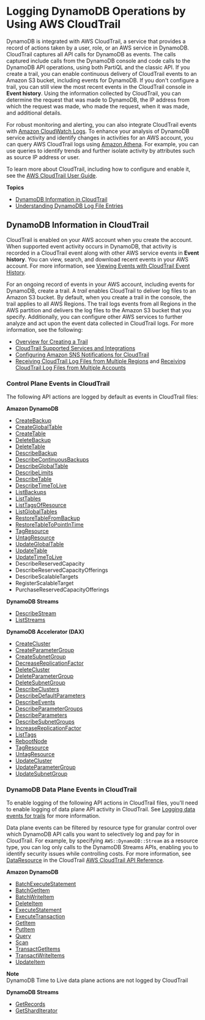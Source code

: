 # Logging DynamoDB Operations by Using AWS CloudTrail<a name="logging-using-cloudtrail"></a>

DynamoDB is integrated with AWS CloudTrail, a service that provides a record of actions taken by a user, role, or an AWS service in DynamoDB\. CloudTrail captures all API calls for DynamoDB as events\. The calls captured include calls from the DynamoDB console and code calls to the DynamoDB API operations, using both PartiQL and the classic API\. If you create a trail, you can enable continuous delivery of CloudTrail events to an Amazon S3 bucket, including events for DynamoDB\. If you don't configure a trail, you can still view the most recent events in the CloudTrail console in **Event history**\. Using the information collected by CloudTrail, you can determine the request that was made to DynamoDB, the IP address from which the request was made, who made the request, when it was made, and additional details\.

For robust monitoring and alerting, you can also integrate CloudTrail events with [Amazon CloudWatch Logs](https://docs.aws.amazon.com/AmazonCloudWatch/latest/logs/WhatIsCloudWatchLogs.html)\. To enhance your analysis of DynamoDB service activity and identify changes in activities for an AWS account, you can query AWS CloudTrail logs using [Amazon Athena](https://docs.aws.amazon.com/athena/latest/ug/cloudtrail-logs.html)\. For example, you can use queries to identify trends and further isolate activity by attributes such as source IP address or user\.

To learn more about CloudTrail, including how to configure and enable it, see the [AWS CloudTrail User Guide](https://docs.aws.amazon.com/awscloudtrail/latest/userguide/)\.

**Topics**
+ [DynamoDB Information in CloudTrail](#service-name-info-in-cloudtrail)
+ [Understanding DynamoDB Log File Entries](understanding-ddb-log-entries.md)

## DynamoDB Information in CloudTrail<a name="service-name-info-in-cloudtrail"></a>

CloudTrail is enabled on your AWS account when you create the account\. When supported event activity occurs in DynamoDB, that activity is recorded in a CloudTrail event along with other AWS service events in **Event history**\. You can view, search, and download recent events in your AWS account\. For more information, see [Viewing Events with CloudTrail Event History](https://docs.aws.amazon.com/awscloudtrail/latest/userguide/view-cloudtrail-events.html)\.

For an ongoing record of events in your AWS account, including events for DynamoDB, create a trail\. A *trail* enables CloudTrail to deliver log files to an Amazon S3 bucket\. By default, when you create a trail in the console, the trail applies to all AWS Regions\. The trail logs events from all Regions in the AWS partition and delivers the log files to the Amazon S3 bucket that you specify\. Additionally, you can configure other AWS services to further analyze and act upon the event data collected in CloudTrail logs\. For more information, see the following:
+ [Overview for Creating a Trail](https://docs.aws.amazon.com/awscloudtrail/latest/userguide/cloudtrail-create-and-update-a-trail.html)
+ [CloudTrail Supported Services and Integrations](https://docs.aws.amazon.com/awscloudtrail/latest/userguide/cloudtrail-aws-service-specific-topics.html#cloudtrail-aws-service-specific-topics-integrations)
+ [Configuring Amazon SNS Notifications for CloudTrail](https://docs.aws.amazon.com/awscloudtrail/latest/userguide/getting_notifications_top_level.html)
+ [Receiving CloudTrail Log Files from Multiple Regions](https://docs.aws.amazon.com/awscloudtrail/latest/userguide/receive-cloudtrail-log-files-from-multiple-regions.html) and [Receiving CloudTrail Log Files from Multiple Accounts](https://docs.aws.amazon.com/awscloudtrail/latest/userguide/cloudtrail-receive-logs-from-multiple-accounts.html)

### Control Plane Events in CloudTrail<a name="ddb-control-plane-events-in-cloudtrail"></a>

The following API actions are logged by default as events in CloudTrail files:

**Amazon DynamoDB**
+ [CreateBackup](https://docs.aws.amazon.com/amazondynamodb/latest/APIReference/API_CreateBackup.html)
+ [CreateGlobalTable](https://docs.aws.amazon.com/amazondynamodb/latest/APIReference/API_CreateGlobalTable.html)
+ [CreateTable](https://docs.aws.amazon.com/amazondynamodb/latest/APIReference/API_CreateTable.html)
+ [DeleteBackup](https://docs.aws.amazon.com/amazondynamodb/latest/APIReference/API_DeleteBackup.html)
+ [DeleteTable](https://docs.aws.amazon.com/amazondynamodb/latest/APIReference/API_DeleteTable.html)
+ [DescribeBackup](https://docs.aws.amazon.com/amazondynamodb/latest/APIReference/API_DescribeBackup.html)
+ [DescribeContinuousBackups](https://docs.aws.amazon.com/amazondynamodb/latest/APIReference/API_DescribeContinuousBackups.html)
+ [DescribeGlobalTable](https://docs.aws.amazon.com/amazondynamodb/latest/APIReference/API_DescribeGlobalTable.html)
+ [DescribeLimits](https://docs.aws.amazon.com/amazondynamodb/latest/APIReference/API_DescribeLimits.html)
+ [DescribeTable](https://docs.aws.amazon.com/amazondynamodb/latest/APIReference/API_DescribeTable.html)
+ [DescribeTimeToLive](https://docs.aws.amazon.com/amazondynamodb/latest/APIReference/API_DescribeTimeToLive.html)
+ [ListBackups](https://docs.aws.amazon.com/amazondynamodb/latest/APIReference/API_ListBackups.html)
+ [ListTables](https://docs.aws.amazon.com/amazondynamodb/latest/APIReference/API_ListTables.html)
+ [ListTagsOfResource](https://docs.aws.amazon.com/amazondynamodb/latest/APIReference/API_ListTagsOfResource.html)
+ [ListGlobalTables](https://docs.aws.amazon.com/amazondynamodb/latest/APIReference/API_ListGlobalTables.html)
+ [RestoreTableFromBackup](https://docs.aws.amazon.com/amazondynamodb/latest/APIReference/API_RestoreTableFromBackup.html)
+ [RestoreTableToPointInTime](https://docs.aws.amazon.com/amazondynamodb/latest/APIReference/API_RestoreTableToPointInTime.html)
+ [TagResource](https://docs.aws.amazon.com/amazondynamodb/latest/APIReference/API_TagResource.html)
+ [UntagResource](https://docs.aws.amazon.com/amazondynamodb/latest/APIReference/API_UntagResource.html)
+ [UpdateGlobalTable](https://docs.aws.amazon.com/amazondynamodb/latest/APIReference/API_UpdateGlobalTable.html)
+ [UpdateTable](https://docs.aws.amazon.com/amazondynamodb/latest/APIReference/API_UpdateTable.html)
+ [UpdateTimeToLive](https://docs.aws.amazon.com/amazondynamodb/latest/APIReference/API_UpdateTimeToLive.html)
+ DescribeReservedCapacity
+ DescribeReservedCapacityOfferings
+ DescribeScalableTargets
+ RegisterScalableTarget
+ PurchaseReservedCapacityOfferings

**DynamoDB Streams**
+ [DescribeStream](https://docs.aws.amazon.com/amazondynamodb/latest/APIReference/API_streams_DescribeStream.html)
+ [ListStreams](https://docs.aws.amazon.com/amazondynamodb/latest/APIReference/API_streams_ListStreams.html)

**DynamoDB Accelerator \(DAX\)**
+ [CreateCluster](https://docs.aws.amazon.com/amazondynamodb/latest/APIReference/API_dax_CreateCluster.html)
+ [CreateParameterGroup](https://docs.aws.amazon.com/amazondynamodb/latest/APIReference/API_dax_CreateParameterGroup.html)
+ [CreateSubnetGroup](https://docs.aws.amazon.com/amazondynamodb/latest/APIReference/API_dax_CreateSubnetGroup.html)
+ [DecreaseReplicationFactor](https://docs.aws.amazon.com/amazondynamodb/latest/APIReference/API_dax_DecreaseReplicationFactor.html)
+ [DeleteCluster](https://docs.aws.amazon.com/amazondynamodb/latest/APIReference/API_dax_DeleteCluster.html)
+ [DeleteParameterGroup](https://docs.aws.amazon.com/amazondynamodb/latest/APIReference/API_dax_DeleteParameterGroup.html)
+ [DeleteSubnetGroup](https://docs.aws.amazon.com/amazondynamodb/latest/APIReference/API_dax_DeleteSubnetGroup.html)
+ [DescribeClusters](https://docs.aws.amazon.com/amazondynamodb/latest/APIReference/API_dax_DescribeClusters.html)
+ [DescribeDefaultParameters](https://docs.aws.amazon.com/amazondynamodb/latest/APIReference/API_dax_DescribeDefaultParameters.html)
+ [DescribeEvents](https://docs.aws.amazon.com/amazondynamodb/latest/APIReference/API_dax_DescribeEvents.html)
+ [DescribeParameterGroups](https://docs.aws.amazon.com/amazondynamodb/latest/APIReference/API_dax_DescribeParameterGroups.html)
+ [DescribeParameters](https://docs.aws.amazon.com/amazondynamodb/latest/APIReference/API_dax_DescribeParameters.html)
+ [DescribeSubnetGroups](https://docs.aws.amazon.com/amazondynamodb/latest/APIReference/API_dax_DescribeSubnetGroups.html)
+ [IncreaseReplicationFactor](https://docs.aws.amazon.com/amazondynamodb/latest/APIReference/API_dax_IncreaseReplicationFactor.html)
+ [ListTags](https://docs.aws.amazon.com/amazondynamodb/latest/APIReference/API_dax_ListTags.html)
+ [RebootNode](https://docs.aws.amazon.com/amazondynamodb/latest/APIReference/API_dax_RebootNode.html)
+ [TagResource](https://docs.aws.amazon.com/amazondynamodb/latest/APIReference/API_dax_TagResource.html)
+ [UntagResource](https://docs.aws.amazon.com/amazondynamodb/latest/APIReference/API_dax_UntagResource.html)
+ [UpdateCluster](https://docs.aws.amazon.com/amazondynamodb/latest/APIReference/API_dax_UpdateCluster.html)
+ [UpdateParameterGroup](https://docs.aws.amazon.com/amazondynamodb/latest/APIReference/API_dax_UpdateParameterGroup.html)
+ [UpdateSubnetGroup](https://docs.aws.amazon.com/amazondynamodb/latest/APIReference/API_dax_UpdateSubnetGroup.html)

### DynamoDB Data Plane Events in CloudTrail<a name="ddb-data-plane-events-in-cloudtrail"></a>

To enable logging of the following API actions in CloudTrail files, you'll need to enable logging of data plane API activity in CloudTrail\. See [Logging data events for trails](https://docs.aws.amazon.com/awscloudtrail/latest/userguide/logging-data-events-with-cloudtrail.html) for more information\.

Data plane events can be filtered by resource type for granular control over which DynamoDB API calls you want to selectively log and pay for in CloudTrail\. For example, by specifying `AWS::DynamoDB::Stream` as a resource type, you can log only calls to the DynamoDB Streams APIs, enabling you to identify security issues while controlling costs\. For more information, see [DataResource](https://docs.aws.amazon.com/awscloudtrail/latest/APIReference/API_DataResource.html) in the CloudTrail [AWS CloudTrail API Reference](https://docs.aws.amazon.com/awscloudtrail/latest/APIReference/)\.

**Amazon DynamoDB**
+ [BatchExecuteStatement](https://docs.aws.amazon.com/amazondynamodb/latest/APIReference/API_BatchExecuteStatement.html)
+ [BatchGetItem](https://docs.aws.amazon.com/amazondynamodb/latest/APIReference/API_BatchGetItem.html)
+ [BatchWriteItem](https://docs.aws.amazon.com/amazondynamodb/latest/APIReference/API_BatchWriteItem.html)
+ [DeleteItem](https://docs.aws.amazon.com/amazondynamodb/latest/APIReference/API_DeleteItem.html)
+ [ExecuteStatement](https://docs.aws.amazon.com/amazondynamodb/latest/APIReference/API_ExecuteStatement.html)
+ [ExecuteTransaction](https://docs.aws.amazon.com/amazondynamodb/latest/APIReference/API_ExecuteTransaction.html)
+ [GetItem](https://docs.aws.amazon.com/amazondynamodb/latest/APIReference/API_GetItem.html)
+ [PutItem](https://docs.aws.amazon.com/amazondynamodb/latest/APIReference/API_PutItem.html)
+ [Query](https://docs.aws.amazon.com/amazondynamodb/latest/APIReference/API_Query.html)
+ [Scan](https://docs.aws.amazon.com/amazondynamodb/latest/APIReference/API_Scan.html)
+ [TransactGetItems](https://docs.aws.amazon.com/amazondynamodb/latest/APIReference/API_TransactGetItems.html)
+ [TransactWriteItems](https://docs.aws.amazon.com/amazondynamodb/latest/APIReference/API_TransactWriteItems.html)
+ [UpdateItem](https://docs.aws.amazon.com/amazondynamodb/latest/APIReference/API_UpdateItem.html)

**Note**  
DynamoDB Time to Live data plane actions are not logged by CloudTrail

**DynamoDB Streams**
+ [GetRecords](https://docs.aws.amazon.com/amazondynamodb/latest/APIReference/API_streams_GetRecords.html)
+ [GetShardIterator](https://docs.aws.amazon.com/amazondynamodb/latest/APIReference/API_streams_GetShardIterator.html)